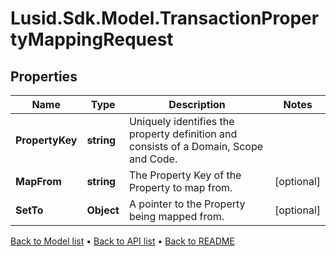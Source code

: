 # Lusid.Sdk.Model.TransactionPropertyMappingRequest

## Properties

Name | Type | Description | Notes
------------ | ------------- | ------------- | -------------
**PropertyKey** | **string** | Uniquely identifies the property definition and consists of a Domain, Scope and Code. | 
**MapFrom** | **string** | The Property Key of the Property to map from. | [optional] 
**SetTo** | **Object** | A pointer to the Property being mapped from. | [optional] 

[Back to Model list](../README.md#documentation-for-models) &#8226; [Back to API list](../README.md#documentation-for-api-endpoints) &#8226; [Back to README](../README.md)

